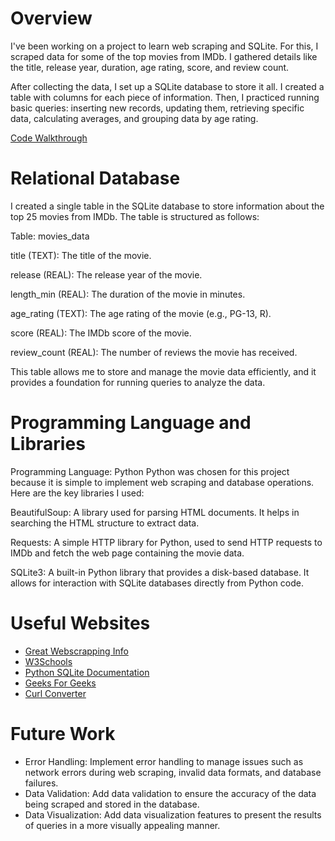 # Overview

I've been working on a project to learn web scraping and SQLite. For this, I scraped data for some of the top movies from IMDb. I gathered details like the title, release year, duration, age rating, score, and review count.

After collecting the data, I set up a SQLite database to store it all. I created a table with columns for each piece of information. Then, I practiced running basic queries: inserting new records, updating them, retrieving specific data, calculating averages, and grouping data by age rating.

[Code Walkthrough](https://youtu.be/bloZ9O9LKHk)

# Relational Database

I created a single table in the SQLite database to store information about the top 25 movies from IMDb. The table is structured as follows:

Table: movies_data

title (TEXT): The title of the movie.

release (REAL): The release year of the movie.

length_min (REAL): The duration of the movie in minutes.

age_rating (TEXT): The age rating of the movie (e.g., PG-13, R).

score (REAL): The IMDb score of the movie.

review_count (REAL): The number of reviews the movie has received.

This table allows me to store and manage the movie data efficiently, and it provides a foundation for running queries to analyze the data.

# Programming Language and Libraries

Programming Language: Python
Python was chosen for this project because it is simple to implement web scraping and database operations. Here are the key libraries I used:

BeautifulSoup: A library used for parsing HTML documents. It helps in searching the HTML structure to extract data.

Requests: A simple HTTP library for Python, used to send HTTP requests to IMDb and fetch the web page containing the movie data.

SQLite3: A built-in Python library that provides a disk-based database. It allows for interaction with SQLite databases directly from Python code.

# Useful Websites

- [Great Webscrapping Info](https://www.youtube.com/watch?v=QhD015WUMxE)
- [W3Schools](https://www.w3schools.com/sql/default.asp)
- [Python SQLite Documentation](https://docs.python.org/3/library/sqlite3.html)
- [Geeks For Geeks](https://www.geeksforgeeks.org/python-web-scraping-tutorial/)
- [Curl Converter](https://curlconverter.com/)

# Future Work

- Error Handling: Implement error handling to manage issues such as network errors during web scraping, invalid data formats, and database failures.
- Data Validation: Add data validation to ensure the accuracy of the data being scraped and stored in the database.
- Data Visualization: Add data visualization features to present the results of queries in a more visually appealing manner.
